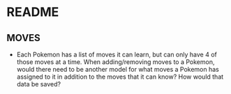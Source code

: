 # README

## MOVES 
- Each Pokemon has a list of moves it can learn, but can only have 4 of those moves at a time. When adding/removing moves to a Pokemon, would there need to be another model for what moves a Pokemon has assigned to it in addition to the moves that it can know? How would that data be saved? 


